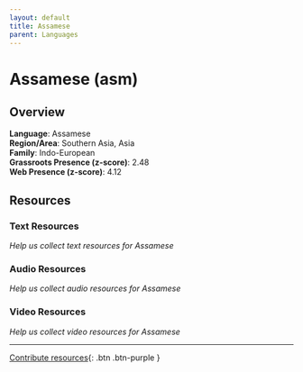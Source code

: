 ```yaml
---
layout: default
title: Assamese
parent: Languages
---
```


# Assamese (asm)

## Overview

**Language**: Assamese  
**Region/Area**: Southern Asia, Asia  
**Family**: Indo-European  
**Grassroots Presence (z-score)**: 2.48  
**Web Presence (z-score)**: 4.12  

## Resources

### Text Resources
*Help us collect text resources for Assamese*

### Audio Resources
*Help us collect audio resources for Assamese*

### Video Resources
*Help us collect video resources for Assamese*

---

[Contribute resources](https://forms.office.com/e/1SfLJx3u1r){: .btn .btn-purple }
